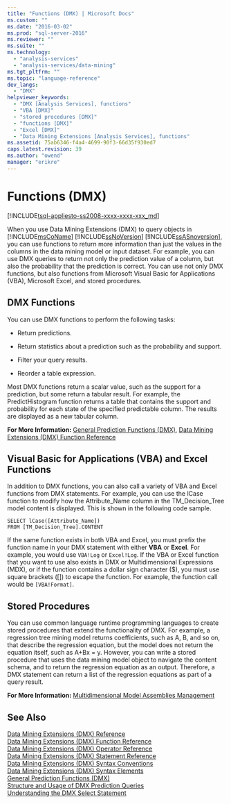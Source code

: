 ```yaml
---
title: "Functions (DMX) | Microsoft Docs"
ms.custom: ""
ms.date: "2016-03-02"
ms.prod: "sql-server-2016"
ms.reviewer: ""
ms.suite: ""
ms.technology: 
  - "analysis-services"
  - "analysis-services/data-mining"
ms.tgt_pltfrm: ""
ms.topic: "language-reference"
dev_langs: 
  - "DMX"
helpviewer_keywords: 
  - "DMX [Analysis Services], functions"
  - "VBA [DMX]"
  - "stored procedures [DMX]"
  - "functions [DMX]"
  - "Excel [DMX]"
  - "Data Mining Extensions [Analysis Services], functions"
ms.assetid: 75ab6346-f4a4-4699-90f3-66d35f930ed7
caps.latest.revision: 39
ms.author: "owend"
manager: "erikre"
---
```

# Functions (DMX)
[!INCLUDE[tsql-appliesto-ss2008-xxxx-xxxx-xxx_md](../database-engine/configure/windows/includes/tsql-appliesto-ss2008-xxxx-xxxx-xxx-md.md)]

  When you use Data Mining Extensions (DMX) to query objects in [!INCLUDE[msCoName](../advanced-analytics/r-services/tutorials/includes/msconame-md.md)] [!INCLUDE[ssNoVersion](../advanced-analytics/r-services/includes/ssnoversion-md.md)] [!INCLUDE[ssASnoversion](../analysis-services/includes/ssasnoversion-md.md)], you can use functions to return more information than just the values in the columns in the data mining model or input dataset. For example, you can use DMX queries to return not only the prediction value of a column, but also the probability that the prediction is correct. You can use not only DMX functions, but also functions from Microsoft Visual Basic for Applications (VBA), Microsoft Excel, and stored procedures.  
  
## DMX Functions  
 You can use DMX functions to perform the following tasks:  
  
-   Return predictions.  
  
-   Return statistics about a prediction such as the probability and support.  
  
-   Filter your query results.  
  
-   Reorder a table expression.  
  
 Most DMX functions return a scalar value, such as the support for a prediction, but some return a tabular result. For example, the PredictHistogram function returns a table that contains the support and probability for each state of the specified predictable column. The results are displayed as a new tabular column.  
  
 **For More Information:** [General Prediction Functions &#40;DMX&#41;](../dmx/general-prediction-functions-dmx.md), [Data Mining Extensions &#40;DMX&#41; Function Reference](../dmx/data-mining-extensions-dmx-function-reference.md)  
  
## Visual Basic for Applications (VBA) and Excel Functions  
 In addition to DMX functions, you can also call a variety of VBA and Excel functions from DMX statements. For example, you can use the lCase function to modify how the Attribute_Name column in the TM_Decision_Tree model content is displayed. This is shown in the following code sample.  
  
```  
SELECT lCase([Attribute_Name])   
FROM [TM_Decision_Tree].CONTENT  
```  
  
 If the same function exists in both VBA and Excel, you must prefix the function name in your DMX statement with either **VBA** or **Excel**. For example, you would use `VBA!Log` or `Excel!Log`. If the VBA or Excel function that you want to use also exists in DMX or Multidimensional Expressions (MDX), or if the function contains a dollar sign character ($), you must use square brackets ([]) to escape the function. For example, the function call would be `[VBA!Format]`.  
  
## Stored Procedures  
 You can use common language runtime programming languages to create stored procedures that extend the functionality of DMX. For example, a regression tree mining model returns coefficients, such as A, B, and so on, that describe the regression equation, but the model does not return the equation itself, such as A+Bx = y. However, you can write a stored procedure that uses the data mining model object to navigate the content schema, and to return the regression equation as an output. Therefore, a DMX statement can return a list of the regression equations as part of a query result.  
  
 **For More Information:** [Multidimensional Model Assemblies Management](../analysis-services/multidimensional-models/multidimensional-model-assemblies-management.md)  
  
## See Also  
 [Data Mining Extensions &#40;DMX&#41; Reference](../dmx/data-mining-extensions-dmx-reference.md)   
 [Data Mining Extensions &#40;DMX&#41; Function Reference](../dmx/data-mining-extensions-dmx-function-reference.md)   
 [Data Mining Extensions &#40;DMX&#41; Operator Reference](../dmx/data-mining-extensions-dmx-operator-reference.md)   
 [Data Mining Extensions &#40;DMX&#41; Statement Reference](../dmx/data-mining-extensions-dmx-statements.md)   
 [Data Mining Extensions &#40;DMX&#41; Syntax Conventions](../dmx/data-mining-extensions-dmx-syntax-conventions.md)   
 [Data Mining Extensions &#40;DMX&#41; Syntax Elements](../dmx/data-mining-extensions-dmx-syntax-elements.md)   
 [General Prediction Functions &#40;DMX&#41;](../dmx/general-prediction-functions-dmx.md)   
 [Structure and Usage of DMX Prediction Queries](../dmx/structure-and-usage-of-dmx-prediction-queries.md)   
 [Understanding the DMX Select Statement](../dmx/understanding-the-dmx-select-statement.md)  
  
  